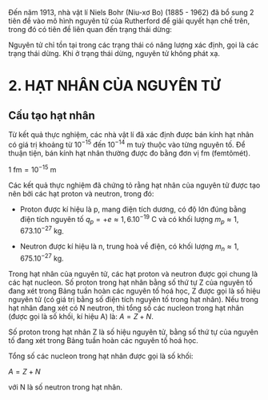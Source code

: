 Đến năm 1913, nhà vật lí Niels Bohr (Niu-xơ Bo) (1885 - 1962) đã bổ sung 2 tiên đề vào mô hình nguyên tử của Rutherford để giải quyết hạn chế trên, trong đó có tiên đề liên quan đến trạng thái dừng:

Nguyên tử chỉ tồn tại trong các trạng thái có năng lượng xác định, gọi là các trạng thái dừng. Khi ở trạng thái dừng, nguyên tử không phát xạ.

# 2. HẠT NHÂN CỦA NGUYÊN TỬ

## Cấu tạo hạt nhân

Từ kết quả thực nghiệm, các nhà vật lí đã xác định được bán kính hạt nhân có giá trị khoảng từ $10^{-15}$ đến $10^{-14}$ m tuỳ thuộc vào từng nguyên tố. Để thuận tiện, bán kính hạt nhân thường được đo bằng đơn vị fm (femtômét).

$1 \text{ fm} = 10^{-15} \text{ m}$

Các kết quả thực nghiệm đã chứng tỏ rằng hạt nhân của nguyên tử được tạo nên bởi các hạt proton và neutron, trong đó:

- Proton được kí hiệu là p, mang điện tích dương, có độ lớn đúng bằng điện tích nguyên tố $q_p = +e \approx 1,6.10^{-19} \text{ C}$ và có khối lượng $m_p \approx 1,673.10^{-27} \text{ kg}$.

- Neutron được kí hiệu là n, trung hoà về điện, có khối lượng $m_n \approx 1,675.10^{-27} \text{ kg}$.

Trong hạt nhân của nguyên tử, các hạt proton và neutron được gọi chung là các hạt nucleon. Số proton trong hạt nhân bằng số thứ tự Z của nguyên tố đang xét trong Bảng tuần hoàn các nguyên tố hoá học, Z được gọi là số hiệu nguyên tử (có giá trị bằng số điện tích nguyên tố trong hạt nhân). Nếu trong hạt nhân đang xét có N neutron, thì tổng số các nucleon trong hạt nhân (được gọi là số khối, kí hiệu A) là: $A = Z + N$.

Số proton trong hạt nhân Z là số hiệu nguyên tử, bằng số thứ tự của nguyên tố đang xét trong Bảng tuần hoàn các nguyên tố hoá học.

Tổng số các nucleon trong hạt nhân được gọi là số khối:

$A = Z + N$

với N là số neutron trong hạt nhân.